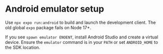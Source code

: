 # Android emulator setup

Use `npx expo run:android` to build and launch the development client. The old global `expo` package fails on Node 17+.

If you see `spawn emulator ENOENT`, install Android Studio and create a virtual device. Ensure the `emulator` command is in your `PATH` or set `ANDROID_HOME` to the SDK location.
